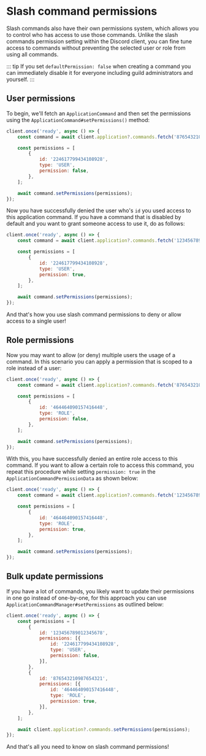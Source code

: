 # Slash command permissions

Slash commands also have their own permissions system, which allows you to control who has access to use those commands. Unlike the slash commands permission setting within the Discord client, you can fine tune access to commands without preventing the selected user or role from using all commands.

::: tip
If you set `defaultPermission: false` when creating a command you can immediately disable it for everyone including guild administrators and yourself.
:::


## User permissions

To begin, we'll fetch an `ApplicationCommand` and then set the permissions using the `ApplicationCommand#setPermissions()` method:

```js
client.once('ready', async () => {
	const command = await client.application?.commands.fetch('876543210987654321');

	const permissions = [
		{
			id: '224617799434108928',
			type: 'USER',
			permission: false,
		},
	];

	await command.setPermissions(permissions);
});
```

Now you have successfully denied the user who's `id` you used access to this application command.
If you have a command that is disabled by default and you want to grant someone access to use it, do as follows:

```js {8}
client.once('ready', async () => {
	const command = await client.application?.commands.fetch('123456789012345678');

	const permissions = [
		{
			id: '224617799434108928',
			type: 'USER',
			permission: true,
		},
	];

	await command.setPermissions(permissions);
});
```

And that's how you use slash command permissions to deny or allow access to a single user!


## Role permissions

Now you may want to allow (or deny) multiple users the usage of a command. In this scenario you can apply a permission that is scoped to a role instead of a user:

```js {7,8}
client.once('ready', async () => {
	const command = await client.application?.commands.fetch('876543210987654321');

	const permissions = [
		{
			id: '464464090157416448',
			type: 'ROLE',
			permission: false,
		},
	];

	await command.setPermissions(permissions);
});
```

With this, you have successfully denied an entire role access to this command. If you want to allow a certain role to access this command, you repeat this procedure while setting `permission: true` in the `ApplicationCommandPermissionData` as shown below:

```js {8}
client.once('ready', async () => {
	const command = await client.application?.commands.fetch('123456789012345678');

	const permissions = [
		{
			id: '464464090157416448',
			type: 'ROLE',
			permission: true,
		},
	];

	await command.setPermissions(permissions);
});
```


## Bulk update permissions

If you have a lot of commands, you likely want to update their permissions in one go instead of one-by-one, for this approach you can use `ApplicationCommandManager#setPermissions` as outlined below:

```js {2-19,21}
client.once('ready', async () => {
	const permissions = [
		{
			id: '123456789012345678',
			permissions: [{
				id: '224617799434108928',
				type: 'USER',
				permission: false,
			}],
		},
		{
			id: '876543210987654321',
			permissions: [{
				id: '464464090157416448',
				type: 'ROLE',
				permission: true,
			}],
		},
	];

	await client.application?.commands.setPermissions(permissions);
});
```

And that's all you need to know on slash command permissions!